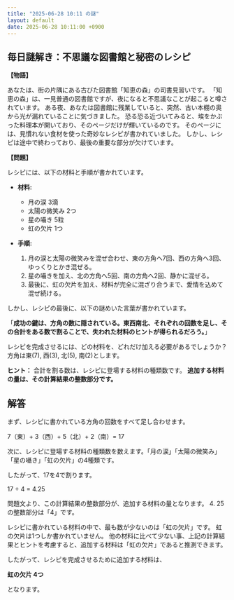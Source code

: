 ```yaml
---
title: "2025-06-28 10:11 の謎"
layout: default
date: 2025-06-28 10:11:00 +0900
---
```

## 毎日謎解き：不思議な図書館と秘密のレシピ

**【物語】**

あなたは、街の片隅にある古びた図書館「知恵の森」の司書見習いです。
「知恵の森」は、一見普通の図書館ですが、夜になると不思議なことが起こると噂されています。
ある夜、あなたは図書館に残業していると、突然、古い本棚の奥から光が漏れていることに気づきました。
恐る恐る近づいてみると、埃をかぶった料理本が開いており、そのページだけが輝いているのです。
そのページには、見慣れない食材を使った奇妙なレシピが書かれていました。
しかし、レシピは途中で終わっており、最後の重要な部分が欠けています。

**【問題】**

レシピには、以下の材料と手順が書かれています。

*   **材料:**
    *   月の涙 3滴
    *   太陽の微笑み 2つ
    *   星の囁き 5粒
    *   虹の欠片 1つ

*   **手順:**
    1.  月の涙と太陽の微笑みを混ぜ合わせ、東の方角へ7回、西の方角へ3回、ゆっくりとかき混ぜる。
    2.  星の囁きを加え、北の方角へ5回、南の方角へ2回、静かに混ぜる。
    3.  最後に、虹の欠片を加え、材料が完全に混ざり合うまで、愛情を込めて混ぜ続ける。

しかし、レシピの最後に、以下の謎めいた言葉が書かれています。

「**成功の鍵は、方角の数に隠されている。東西南北、それぞれの回数を足し、その合計をある数で割ることで、失われた材料のヒントが得られるだろう。**」

レシピを完成させるには、どの材料を、どれだけ加える必要があるでしょうか？
方角は東(7), 西(3), 北(5), 南(2)とします。

**ヒント：** 合計を割る数は、レシピに登場する材料の種類数です。
**追加する材料の量は、その計算結果の整数部分です。**

## 解答

まず、レシピに書かれている方角の回数をすべて足し合わせます。

7（東）+ 3（西）+ 5（北）+ 2（南）= 17

次に、レシピに登場する材料の種類数を数えます。「月の涙」「太陽の微笑み」「星の囁き」「虹の欠片」の4種類です。

したがって、17を4で割ります。

17 ÷ 4 = 4.25

問題文より、この計算結果の整数部分が、追加する材料の量となります。
4.  25の整数部分は「4」です。

レシピに書かれている材料の中で、最も数が少ないのは「虹の欠片」です。
虹の欠片は1つしか書かれていません。
他の材料に比べて少ない事、上記の計算結果とヒントを考慮すると、追加する材料は「虹の欠片」であると推測できます。

したがって、レシピを完成させるために追加する材料は、

**虹の欠片 4つ**

となります。
